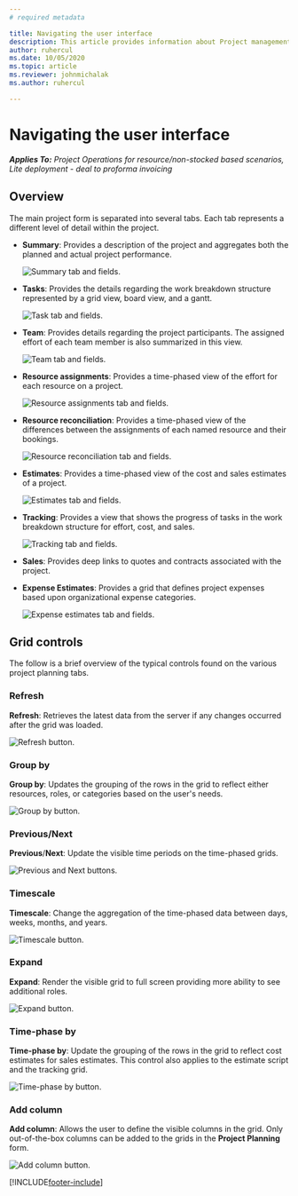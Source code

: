 ```yaml
---
# required metadata

title: Navigating the user interface
description: This article provides information about Project management in Dynamics 365 Project operations. 
author: ruhercul
ms.date: 10/05/2020
ms.topic: article
ms.reviewer: johnmichalak
ms.author: ruhercul

---
```


# Navigating the user interface

_**Applies To:** Project Operations for resource/non-stocked based scenarios, Lite deployment - deal to proforma invoicing_

## Overview

The main project form is separated into several tabs. Each tab represents a different level of detail within the project.

- **Summary**: Provides a description of the project and aggregates both the planned and actual project performance.

    ![Summary tab and fields.](media/navigation7.png)

- **Tasks**: Provides the details regarding the work breakdown structure represented by a grid view, board view, and a gantt.

    ![Task tab and fields.](media/navigation8.png)

- **Team**: Provides details regarding the project participants. The assigned effort of each team member is also summarized in this view.

    ![Team tab and fields.](media/navigation9.png)

- **Resource assignments**: Provides a time-phased view of the effort for each resource on a project.

    ![Resource assignments tab and fields.](media/navigation10.png)

- **Resource reconciliation**: Provides a time-phased view of the differences between the assignments of each named resource and their bookings.

    ![Resource reconciliation tab and fields.](media/navigation11.png)

- **Estimates**: Provides a time-phased view of the cost and sales estimates of a project.

    ![Estimates tab and fields.](media/navigation12.png)

- **Tracking**: Provides a view that shows the progress of tasks in the work breakdown structure for effort, cost, and sales.

    ![Tracking tab and fields.](media/navigation13.png)

- **Sales**: Provides deep links to quotes and contracts associated with the project.

- **Expense Estimates**: Provides a grid that defines project expenses based upon organizational expense categories.

    ![Expense estimates tab and fields.](media/navigation14.png)

## Grid controls

The follow is a brief overview of the typical controls found on the various project planning tabs.

### Refresh

**Refresh**: Retrieves the latest data from the server if any changes occurred after the grid was loaded.

![Refresh button.](media/navigation7.png)

### Group by

**Group by**: Updates the grouping of the rows in the grid to reflect either resources, roles, or categories based on the user's needs.

![Group by button.](media/navigation6.png)

### Previous/Next

**Previous**/**Next**: Update the visible time periods on the time-phased grids.

![Previous and Next buttons.](media/navigation2.png)

### Timescale

**Timescale**: Change the aggregation of the time-phased data between days, weeks, months, and years.

![Timescale button.](media/navigation3.png)

### Expand

**Expand**: Render the visible grid to full screen providing more ability to see additional roles.

![Expand button.](media/navigation4.png)

### Time-phase by

**Time-phase by**: Update the grouping of the rows in the grid to reflect cost estimates for sales estimates. This control also applies to the estimate script and the tracking grid.

![Time-phase by button.](media/navigation0.png)

### Add column

**Add column**: Allows the user to define the visible columns in the grid. Only out-of-the-box columns can be added to the grids in the **Project Planning** form.

![Add column button.](media/navigation5.png)


[!INCLUDE[footer-include](../includes/footer-banner.md)]